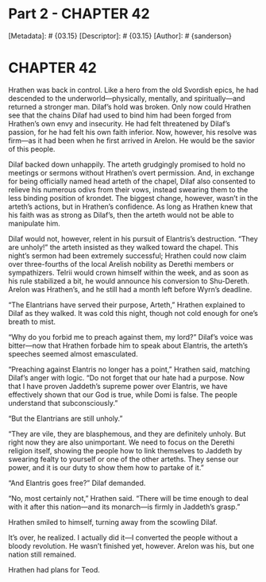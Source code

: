 # Part 2 - CHAPTER 42
[Metadata]: # {03.15}
[Descriptor]: # {03.15}
[Author]: # {sanderson}

# CHAPTER 42
Hrathen was back in control. Like a hero from the old Svordish epics, he had
descended to the underworld—physically, mentally, and spiritually—and returned
a stronger man. Dilaf’s hold was broken. Only now could Hrathen see that the
chains Dilaf had used to bind him had been forged from Hrathen’s own envy and
insecurity. He had felt threatened by Dilaf’s passion, for he had felt his own
faith inferior. Now, however, his resolve was firm—as it had been when he first
arrived in Arelon. He would be the savior of this people.

Dilaf backed down unhappily. The arteth grudgingly promised to hold no meetings
or sermons without Hrathen’s overt permission. And, in exchange for being
officially named head arteth of the chapel, Dilaf also consented to relieve his
numerous odivs from their vows, instead swearing them to the less binding
position of krondet. The biggest change, however, wasn’t in the arteth’s
actions, but in Hrathen’s confidence. As long as Hrathen knew that his faith
was as strong as Dilaf’s, then the arteth would not be able to manipulate him.

Dilaf would not, however, relent in his pursuit of Elantris’s destruction.
“They are unholy!” the arteth insisted as they walked toward the chapel. This
night’s sermon had been extremely successful; Hrathen could now claim over
three-fourths of the local Arelish nobility as Derethi members or sympathizers.
Telrii would crown himself within the week, and as soon as his rule stabilized
a bit, he would announce his conversion to Shu-Dereth. Arelon was Hrathen’s,
and he still had a month left before Wyrn’s deadline.

“The Elantrians have served their purpose, Arteth,” Hrathen explained to Dilaf
as they walked. It was cold this night, though not cold enough for one’s breath
to mist.

“Why do you forbid me to preach against them, my lord?” Dilaf’s voice was
bitter—now that Hrathen forbade him to speak about Elantris, the arteth’s
speeches seemed almost emasculated.

“Preaching against Elantris no longer has a point,” Hrathen said, matching
Dilaf’s anger with logic. “Do not forget that our hate had a purpose. Now that
I have proven Jaddeth’s supreme power over Elantris, we have effectively shown
that our God is true, while Domi is false. The people understand that
subconsciously.”

“But the Elantrians are still unholy.”

“They are vile, they are blasphemous, and they are definitely unholy. But right
now they are also unimportant. We need to focus on the Derethi religion itself,
showing the people how to link themselves to Jaddeth by swearing fealty to
yourself or one of the other arteths. They sense our power, and it is our duty
to show them how to partake of it.”

“And Elantris goes free?” Dilaf demanded.

“No, most certainly not,” Hrathen said. “There will be time enough to deal with
it after this nation—and its monarch—is firmly in Jaddeth’s grasp.”

Hrathen smiled to himself, turning away from the scowling Dilaf.

It’s over, he realized. I actually did it—I converted the people without a
bloody revolution. He wasn’t finished yet, however. Arelon was his, but one
nation still remained.

Hrathen had plans for Teod.

